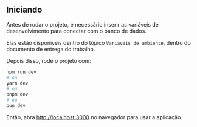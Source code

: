 ## Iniciando
Antes de rodar o projeto, é necessário inserir as variáveis de desenvolvimento para conectar com o banco de dados.

Elas estão disponíveis dentro do tópico `Variáveis de ambiente`, dentro do documento de entrega do trabalho.

Depois disso, rode o projeto com:

```bash
npm run dev
# ou
yarn dev
# ou
pnpm dev
# ou
bun dev
```

Então, abra [http://localhost:3000](http://localhost:3000) no navegador para usar a aplicação.